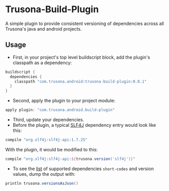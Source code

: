 # Trusona-Build-Plugin

A simple plugin to provide consistent versioning of dependencies across all Trusona's java and android projects.

## Usage

- First, in your project's top level buildscript block, add the plugin's classpath as a dependency:

```groovy
buildscript {
  dependencies {
    classpath "com.trusona.android:trusona-build-plugin:0.0.1"
  }
}
```

- Second, apply the plugin to your project module:

```groovy
apply plugin: "com.trusona.android.build-plugin"
```

- Third, update your dependencies. 
- Before the plugin, a typical [SLF4J](https://www.slf4j.org) dependency entry would look like this:

```groovy
compile "org.slf4j:slf4j-api:1.7.25"
```

With the plugin, it would be modified to this:

```groovy
compile "org.slf4j:slf4j-api:${trusona.version('slf4j')}"
````

- To see the [list](https://github.com/lighthauz/trusona-build-plugin/blob/master/src/main/resources/com/trusona/android/gradle/build/trusona-versions.properties)
of supported dependencies `short-codes` and version values, dump the output with:

```groovy
println trusona.versionsAsJson()
```


